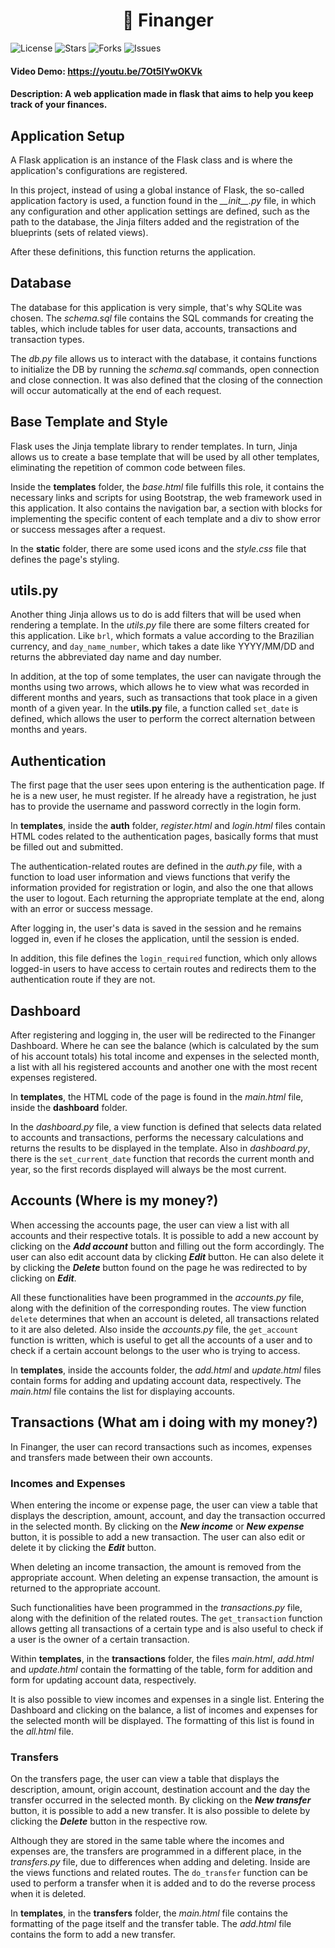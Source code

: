 <h1 align="center">💸 Finanger</h1>

![License](https://img.shields.io/github/license/EduardoAlbert/finanger)
![Stars](https://img.shields.io/github/stars/EduardoAlbert/spotify-music-app)
![Forks](https://img.shields.io/github/forks/EduardoAlbert/spotify-music-app)
![Issues](https://img.shields.io/github/issues/EduardoAlbert/spotify-music-app)

#### Video Demo: https://youtu.be/7Ot5lYwOKVk
#### Description: A web application made in flask that aims to help you keep track of your finances.

## Application Setup
A Flask application is an instance of the Flask class and is where the application's configurations are registered.

In this project, instead of using a global instance of Flask, the so-called application factory is used, a function found in the *\_\_init\_\_.py* file, in which any configuration and other application settings are defined, such as the path to the database, the Jinja filters added and the registration of the blueprints (sets of related views).

After these definitions, this function returns the application.

## Database
The database for this application is very simple, that's why SQLite was chosen. The *schema.sql* file contains the SQL commands for creating the tables, which include tables for user data, accounts, transactions and transaction types.

The *db.py* file allows us to interact with the database, it contains functions to initialize the DB by running the *schema.sql* commands, open connection and close connection. It was also defined that the closing of the connection will occur automatically at the end of each request.

## Base Template and Style
Flask uses the Jinja template library to render templates. In turn, Jinja allows us to create a base template that will be used by all other templates, eliminating the repetition of common code between files.

Inside the **templates** folder, the *base.html* file fulfills this role, it contains the necessary links and scripts for using Bootstrap, the web framework used in this application. It also contains the navigation bar, a section with blocks for implementing the specific content of each template and a div to show error or success messages after a request.

In the **static** folder, there are some used icons and the *style.css* file that defines the page's styling.

## utils.py
Another thing Jinja allows us to do is add filters that will be used when rendering a template. In the *utils.py* file there are some filters created for this application. Like `brl`, which formats a value according to the Brazilian currency, and `day_name_number`, which takes a date like YYYY/MM/DD and returns the abbreviated day name and day number.

In addition, at the top of some templates, the user can navigate through the months using two arrows, which allows he to view what was recorded in different months and years, such as transactions that took place in a given month of a given year. In the **utils.py** file, a function called `set_date` is defined, which allows the user to perform the correct alternation between months and years.

## Authentication
The first page that the user sees upon entering is the authentication page. If he is a new user, he must register. If he already have a registration, he just has to provide the username and password correctly in the login form.

In **templates**, inside the **auth** folder, *register.html* and *login.html* files contain HTML codes related to the authentication pages, basically forms that must be filled out and submitted.

The authentication-related routes are defined in the *auth.py* file, with a function to load user information and views functions that verify the information provided for registration or login, and also the one that allows the user to logout. Each returning the appropriate template at the end, along with an error or success message.

After logging in, the user's data is saved in the session and he remains logged in, even if he closes the application, until the session is ended.

In addition, this file defines the `login_required` function, which only allows logged-in users to have access to certain routes and redirects them to the authentication route if they are not.

## Dashboard
After registering and logging in, the user will be redirected to the Finanger Dashboard. Where he can see the balance (which is calculated by the sum of his account totals) his total income and expenses in the selected month, a list with all his registered accounts and another one with the most recent expenses registered.

In **templates**, the HTML code of the page is found in the *main.html* file, inside the **dashboard** folder.

In the *dashboard.py* file, a view function is defined that selects data related to accounts and transactions, performs the necessary calculations and returns the results to be displayed in the template. Also in *dashboard.py*, there is the `set_current_date` function that records the current month and year, so the first records displayed will always be the most current.

## Accounts (Where is my money?)
When accessing the accounts page, the user can view a list with all accounts and their respective totals. It is possible to add a new account by clicking on the ***Add account*** button and filling out the form accordingly. The user can also edit account data by clicking ***Edit*** button. He can also delete it by clicking the ***Delete*** button found on the page he was redirected to by clicking on ***Edit***.

All these functionalities have been programmed in the *accounts.py* file, along with the definition of the corresponding routes. The view function `delete` determines that when an account is deleted, all transactions related to it are also deleted. Also inside the *accounts.py* file, the `get_account` function is written, which is useful to get all the accounts of a user and to check if a certain account belongs to the user who is trying to access.

In **templates**, inside the accounts folder, the *add.html* and *update.html* files contain forms for adding and updating account data, respectively. The *main.html* file contains the list for displaying accounts.

## Transactions (What am i doing with my money?)
In Finanger, the user can record transactions such as incomes, expenses and transfers made between their own accounts.

### Incomes and Expenses
When entering the income or expense page, the user can view a table that displays the description, amount, account, and day the transaction occurred in the selected month. By clicking on the ***New income*** or ***New expense*** button, it is possible to add a new transaction. The user can also edit or delete it by clicking the ***Edit*** button.

When deleting an income transaction, the amount is removed from the appropriate account. When deleting an expense transaction, the amount is returned to the appropriate account.

Such functionalities have been programmed in the *transactions.py* file, along with the definition of the related routes. The `get_transaction` function allows getting all transactions of a certain type and is also useful to check if a user is the owner of a certain transaction.

Within **templates**, in the **transactions** folder, the files *main.html*, *add.html* and *update.html* contain the formatting of the table, form for addition and form for updating account data, respectively.

It is also possible to view incomes and expenses in a single list. Entering the Dashboard and clicking on the balance, a list of incomes and expenses for the selected month will be displayed. The formatting of this list is found in the *all.html* file.

### Transfers
On the transfers page, the user can view a table that displays the description, amount, origin account, destination account and the day the transfer occurred in the selected month. By clicking on the ***New transfer*** button, it is possible to add a new transfer. It is also possible to delete by clicking the ***Delete*** button in the respective row.

Although they are stored in the same table where the incomes and expenses are, the transfers are programmed in a different place, in the *transfers.py* file, due to differences when adding and deleting. Inside are the views functions and related routes. The `do_transfer` function can be used to perform a transfer when it is added and to do the reverse process when it is deleted.

In **templates**, in the **transfers** folder, the *main.html* file contains the formatting of the page itself and the transfer table. The *add.html* file contains the form to add a new transfer.
